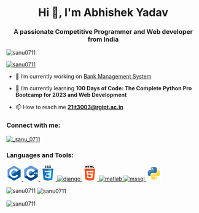 <h1 align="center">Hi 👋, I'm Abhishek Yadav</h1>
<h3 align="center">A passionate Competitive Programmer and Web developer from India</h3>

<p align="left"> <img src="https://komarev.com/ghpvc/?username=sanu0711&label=Profile%20views&color=0e75b6&style=flat" alt="sanu0711" /> </p>

<p align="left"> <a href="https://github.com/ryo-ma/github-profile-trophy"><img src="https://github-profile-trophy.vercel.app/?username=sanu0711" alt="sanu0711" /></a> </p>

- 🔭 I’m currently working on [Bank Management System](https://sanu0711.github.io/Bank-Management-System/index.html)

- 🌱 I’m currently learning **100 Days of Code: The Complete Python Pro Bootcamp for 2023 and Web Development**

- 📫 How to reach me **21it3003@rgipt.ac.in**

<h3 align="left">Connect with me:</h3>
<p align="left">
<a href="https://www.hackerrank.com/_sanu_0711" target="blank"><img align="center" src="https://raw.githubusercontent.com/rahuldkjain/github-profile-readme-generator/master/src/images/icons/Social/hackerrank.svg" alt="_sanu_0711" height="30" width="40" /></a>
</p>

<h3 align="left">Languages and Tools:</h3>
<p align="left"> <a href="https://www.cprogramming.com/" target="_blank" rel="noreferrer"> <img src="https://raw.githubusercontent.com/devicons/devicon/master/icons/c/c-original.svg" alt="c" width="40" height="40"/> </a> <a href="https://www.w3schools.com/cpp/" target="_blank" rel="noreferrer"> <img src="https://raw.githubusercontent.com/devicons/devicon/master/icons/cplusplus/cplusplus-original.svg" alt="cplusplus" width="40" height="40"/> </a> <a href="https://www.w3schools.com/css/" target="_blank" rel="noreferrer"> <img src="https://raw.githubusercontent.com/devicons/devicon/master/icons/css3/css3-original-wordmark.svg" alt="css3" width="40" height="40"/> </a> <a href="https://www.djangoproject.com/" target="_blank" rel="noreferrer"> <img src="https://cdn.worldvectorlogo.com/logos/django.svg" alt="django" width="40" height="40"/> </a> <a href="https://www.w3.org/html/" target="_blank" rel="noreferrer"> <img src="https://raw.githubusercontent.com/devicons/devicon/master/icons/html5/html5-original-wordmark.svg" alt="html5" width="40" height="40"/> </a> <a href="https://www.mathworks.com/" target="_blank" rel="noreferrer"> <img src="https://upload.wikimedia.org/wikipedia/commons/2/21/Matlab_Logo.png" alt="matlab" width="40" height="40"/> </a> <a href="https://www.microsoft.com/en-us/sql-server" target="_blank" rel="noreferrer"> <img src="https://www.svgrepo.com/show/303229/microsoft-sql-server-logo.svg" alt="mssql" width="40" height="40"/> </a> <a href="https://www.python.org" target="_blank" rel="noreferrer"> <img src="https://raw.githubusercontent.com/devicons/devicon/master/icons/python/python-original.svg" alt="python" width="40" height="40"/> </a> </p>

<p><img align="left" src="https://github-readme-stats.vercel.app/api/top-langs?username=sanu0711&show_icons=true&locale=en&layout=compact" alt="sanu0711" /></p>

<p>&nbsp;<img align="center" src="https://github-readme-stats.vercel.app/api?username=sanu0711&show_icons=true&locale=en" alt="sanu0711" /></p>

<p><img align="center" src="https://github-readme-streak-stats.herokuapp.com/?user=sanu0711&" alt="sanu0711" /></p>


<!---
sanu0711/sanu0711 is a ✨ special ✨ repository because its `README.md` (this file) appears on your GitHub profile.
You can click the Preview link to take a look at your changes.
--->
